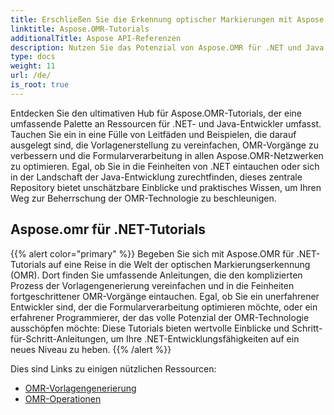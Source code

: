 ```yaml
---
title: Erschließen Sie die Erkennung optischer Markierungen mit Aspose.OMR
linktitle: Aspose.OMR-Tutorials
additionalTitle: Aspose API-Referenzen
description: Nutzen Sie das Potenzial von Aspose.OMR für .NET und Java mit umfassenden Tutorials. Vereinfachen Sie die Vorlagenerstellung und verbessern Sie OMR-Vorgänge mühelos.
type: docs
weight: 11
url: /de/
is_root: true
---
```


Entdecken Sie den ultimativen Hub für Aspose.OMR-Tutorials, der eine umfassende Palette an Ressourcen für .NET- und Java-Entwickler umfasst. Tauchen Sie ein in eine Fülle von Leitfäden und Beispielen, die darauf ausgelegt sind, die Vorlagenerstellung zu vereinfachen, OMR-Vorgänge zu verbessern und die Formularverarbeitung in allen Aspose.OMR-Netzwerken zu optimieren. Egal, ob Sie in die Feinheiten von .NET eintauchen oder sich in der Landschaft der Java-Entwicklung zurechtfinden, dieses zentrale Repository bietet unschätzbare Einblicke und praktisches Wissen, um Ihren Weg zur Beherrschung der OMR-Technologie zu beschleunigen.

## Aspose.omr für .NET-Tutorials
{{% alert color="primary" %}}
Begeben Sie sich mit Aspose.OMR für .NET-Tutorials auf eine Reise in die Welt der optischen Markierungserkennung (OMR). Dort finden Sie umfassende Anleitungen, die den komplizierten Prozess der Vorlagengenerierung vereinfachen und in die Feinheiten fortgeschrittener OMR-Vorgänge eintauchen. Egal, ob Sie ein unerfahrener Entwickler sind, der die Formularverarbeitung optimieren möchte, oder ein erfahrener Programmierer, der das volle Potenzial der OMR-Technologie ausschöpfen möchte: Diese Tutorials bieten wertvolle Einblicke und Schritt-für-Schritt-Anleitungen, um Ihre .NET-Entwicklungsfähigkeiten auf ein neues Niveau zu heben.
{{% /alert %}}

Dies sind Links zu einigen nützlichen Ressourcen:
 
- [OMR-Vorlagengenerierung](./net/omr-template-generation/)
- [OMR-Operationen](./net/omr-operations/)